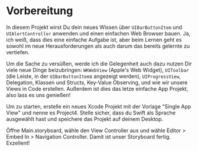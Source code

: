 # Vorbereitung

In diesem Projekt wirst Du dein neues Wissen über `UIBarButtonItem` und `UIAlertController` anwenden und einen einfachen Web Browser bauen. Ja, ich weiß, dass dies eine einfache Aufgabe ist, aber beim Lernen geht es sowohl im neue Herausforderungen als auch darum das bereits gelernte zu vertiefen. 

Um die Sache zu versüßen, werde ich die Gelegenheit auch dazu nutzen Dir viele neue Dinge beizubringen: `WKWebView` (Apple's Web Widget), `UIToolbar` (die Leiste, in der `UIBarButtonItem`s angezeigt werden), `UIProgressView`, Delegation, Klassen und Structs, Key-Value Observing, und wie wir unsere Views in Code erstellen. Außerdem ist dies das letze einfache App Projekt, also lass es uns genießen!

Um zu starten, erstelle ein neues Xcode Projekt mit der Vorlage "Single App View" und nenne es Project4. Stelle sicher, dass du Swift als Sprache ausgewählt hast und speichere das Projekt auf deinem Desktop.

Öffne Main.storyboard, wähle den View Controller aus und wähle Editor > Embed In > Navigation Controller. Damit ist unser Storyboard fertig. Exzellent!
